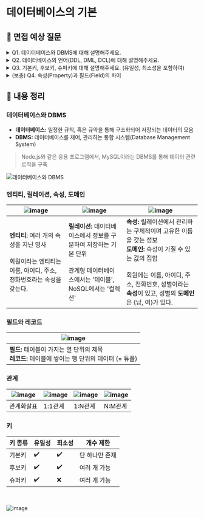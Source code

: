 # 데이터베이스의 기본

## 📌 면접 예상 질문

<details>
  <summary>Q1. 데이터베이스와 DBMS에 대해 설명해주세요.</summary>
  </br>
  <p>데이터베이스는 일정한 규칙을 통해 구조화되어 저장되는 데이터의 모음입니다.
  이러한 데이터베이스를 제어, 관리하는 통합 시스템을 DBMS라고 합니다.</p>
</details>

<details>
  <summary>Q2. 데이터베이스의 언어(DDL, DML, DCL)에 대해 설명해주세요.</summary>
  </br>
  <p>DDL은 데이터베이스의 구조를 정의, 수정, 삭제하는 언어입니다. (ALTER, CREATE, DROP)</p>
  <p>DML은 데이터베이스 내의 데이터를 검색, 삽입, 삭제를 위한 언어입니다. (SELECT, INSERT, UPDATE, DELETE)</p>
  <p>DCL은 데이터에 대해 무결성 유지, 병행 수행 제어, 보호와 관리를 위한 언어입니다. (COMMIT, ROLLBACK, GRANT, REVOKE)</p>
</details>

<details>
  <summary>Q3. 기본키, 후보키, 슈퍼키에 대해 설명해주세요. (유일성, 최소성을 포함하여)</summary>
  </br>
  <p>슈퍼키는 유일성을 만족하지만, 최소성을 만족하지 않아도 되는 속성들의 집합입니다.</p>
  <p>후보키는 슈퍼키들 중에서 최소성을 만족하는 키를 의미합니다.</p>
  <p>기본키는 후보키들 중에서 대표로 선택된 키를 의미합니다.</p>
</details>

<details>
  <summary>(보충) Q4. 속성(Property)과 필드(Field)의 차이</summary>
  </br>
  <p>속성은 엔티티와 연관되는 개념, 필드는 테이블의 구성요소입니다.</p>
</details>

## 📌 내용 정리

### 데이터베이스와 DBMS

- **데이터베이스:** 일정한 규칙, 혹은 규약을 통해 구조화되어 저장되는 데이터의 모음
- **DBMS:** 데이터베이스를 제어, 관리하는 통합 시스템(Database Management System)

> Node.js와 같은 응용 프로그램에서, MySQL이라는 DBMS를 통해 데이터 관련 로직을 구축

![데이터베이스와 DBMS](https://github.com/user-attachments/assets/ea1afa22-4f16-489e-a718-5690c12388f0)

### 엔티티, 릴레이션, 속성, 도메인

| ![image](https://github.com/user-attachments/assets/a0270020-58a5-4f2a-bfd7-4aa565912e92) | ![image](https://github.com/user-attachments/assets/46d9b573-5d6f-4708-8a86-cce0da1b8029) | ![image](https://github.com/user-attachments/assets/66efbf33-ce31-4892-b66e-3f7864d4d2a2) |
|---|---|---|
| **엔티티:** 여러 개의 속성을 지닌 명사 <br/> <br/> 회원이라는 엔티티는 이름, 아이디, 주소, 전화번호라는 속성을 갖는다. | **릴레이션:** 데이터베이스에서 정보를 구분하여 저장하는 기본 단위 <br/> <br/> 관계형 데이터베이스에서는 '테이블', NoSQL에서는 '컬렉션' |  **속성:** 릴레이션에서 관리하는 구체적이며 고유한 이름을 갖는 정보 <br/> **도메인:** 속성이 가질 수 있는 값의 집합 <br/> <br/> 회원에는 이름, 아이디, 주소, 전화번호, 성별이라는 **속성**이 있고, 성별의 **도메인**은 {남, 여}가 있다. |

### 필드와 레코드

| ![image](https://github.com/user-attachments/assets/ed396dc6-f317-4987-b8f0-eb910e94a20d) |
|---|
|**필드:** 테이블이 가지는 열 단위의 제목 <br/> **레코드:** 테이블에 쌓이는 행 단위의 데이터 (= 튜플)|

### 관계

| ![image](https://github.com/user-attachments/assets/679d7c3e-4fc8-4e77-92ff-6be6937ab23f) | ![image](https://github.com/user-attachments/assets/c6b493c5-156f-4459-a3f6-a093b22a9dbd) | ![image](https://github.com/user-attachments/assets/2044230f-5d8d-4d3c-9541-b54f1853e725) | ![image](https://github.com/user-attachments/assets/1b510fe6-d2c7-4bc2-916a-32559b4076d8) |
|---|---|---|---|
| 관계화살표 | 1:1관계 | 1:N관계 | N:M관계 |

### 키

| 키 종류 | 유일성 | 최소성 | 개수 제한 |
|---|---|---|---|
| 기본키 | ✔️ | ✔️ | 단 하나만 존재 |
| 후보키 | ✔️ | ✔️ | 여러 개 가능 |
| 슈퍼키 | ✔️ | ❌ | 여러 개 가능 |

<br/>

![image](https://github.com/user-attachments/assets/a8eb182f-184c-4391-a43d-1f0a3cc0e013)

<br/>

